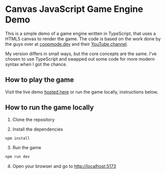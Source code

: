# Canvas JavaScript Game Engine Demo

This is a simple demo of a game engine written in TypeScript, that uses a HTML5 canvas to render the game.
The code is based on the work done by the guys over at [coopmode.dev](https://www.coopmode.dev/) and their [YouTube channel](https://www.youtube.com/@DrewConley).

My version differs in small ways, but the core concepts are the same.
I've chosen to use TypeScript and swapped out some code for more modern syntax when I got the chance.

## How to play the game

Visit the live demo [hosted here](https://kensonjohnson.github.io/canvas-rpg/) or run the game locally, instructions below.

## How to run the game locally

1. Clone the repository

2. Install the dependencies

```bash
npm install
```

3. Run the game

```bash
npm run dev
```

4. Open your browser and go to [http://localhost:5173](http://localhost:5173)

